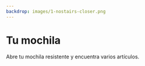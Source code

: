 ```yaml
---
backdrop: images/1-nostairs-closer.png
---
```


# Tu mochila

Abre tu mochila resistente y encuentra varios artículos.

<Item id="1" />

<Item id="2" />

<Item id="3" />

<Page url="623" instructions="Una serpiente emerge repentinamente de un arbusto y se arrastra sobre tu pie." action="Siguela" condition="3" />
